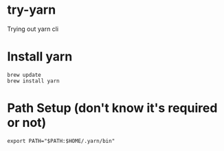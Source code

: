 # try-yarn
Trying out yarn cli

# Install yarn
````
brew update
brew install yarn
````

# Path Setup (don't know it's required or not)
````
export PATH="$PATH:$HOME/.yarn/bin"
````

